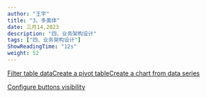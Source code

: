 ```yaml
---
author: "王宇"
title: "3、多面体"
date: 三月14,2023
description: "四、业务架构设计"
tags: ["四、业务架构设计"]
ShowReadingTime: "12s"
weight: 52
---
```

[Filter table data](#)[Create a pivot table](#)[Create a chart from data series](#)

[Configure buttons visibility](/users/tfac-settings.action)